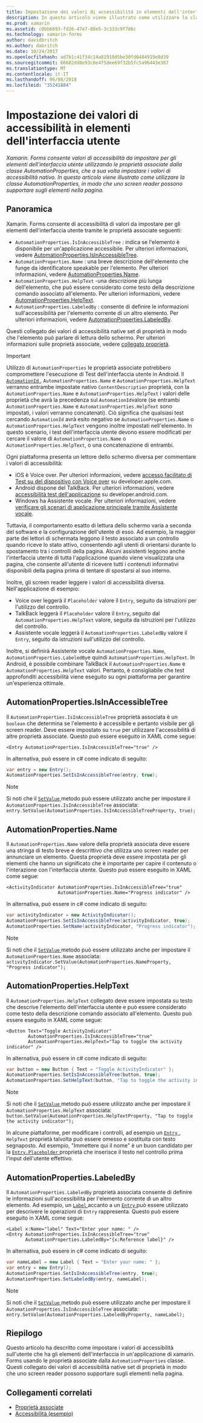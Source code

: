 ```yaml
---
title: Impostazione dei valori di accessibilità in elementi dell'interfaccia utente
description: In questo articolo viene illustrato come utilizzare la classe AutomationProperties, in modo che uno screen reader possono supportare sugli elementi nella pagina.
ms.prod: xamarin
ms.assetid: c0bb6893-fd26-47e7-88e5-3c333c9f786c
ms.technology: xamarin-forms
author: davidbritch
ms.author: dabritch
ms.date: 10/24/2017
ms.openlocfilehash: ad7b1c41f34c14a81910d5be30fd6484919e8d39
ms.sourcegitcommit: 66682dd8e93c0e4f5dee69f32b5fc5a96443e307
ms.translationtype: MT
ms.contentlocale: it-IT
ms.lasthandoff: 06/08/2018
ms.locfileid: "35241884"
---
```

# <a name="setting-accessibility-values-on-user-interface-elements"></a>Impostazione dei valori di accessibilità in elementi dell'interfaccia utente

_Xamarin. Forms consente valori di accessibilità da impostare per gli elementi dell'interfaccia utente utilizzando le proprietà associate dalla classe AutomationProperties, che a sua volta impostare i valori di accessibilità nativo. In questo articolo viene illustrato come utilizzare la classe AutomationProperties, in modo che uno screen reader possono supportare sugli elementi nella pagina._

## <a name="overview"></a>Panoramica

Xamarin. Forms consente di accessibilità di valori da impostare per gli elementi dell'interfaccia utente tramite le proprietà associate seguenti:

- `AutomationProperties.IsInAccessibleTree` : indica se l'elemento è disponibile per un'applicazione accessibile. Per ulteriori informazioni, vedere [AutomationProperties.IsInAccessibleTree](#isinaccessibletree).
- `AutomationProperties.Name` : una breve descrizione dell'elemento che funge da identificatore speakable per l'elemento. Per ulteriori informazioni, vedere [AutomationProperties.Name](#name).
- `AutomationProperties.HelpText` -una descrizione più lunga dell'elemento, che può essere considerato come testo della descrizione comando associato all'elemento. Per ulteriori informazioni, vedere [AutomationProperties.HelpText](#helptext).
- `AutomationProperties.LabeledBy` : consente di definire le informazioni sull'accessibilità per l'elemento corrente di un altro elemento. Per ulteriori informazioni, vedere [AutomationProperties.LabeledBy](#labeledby).

Questi collegato dei valori di accessibilità native set di proprietà in modo che l'elemento può parlare di lettura dello schermo. Per ulteriori informazioni sulle proprietà associate, vedere [collegato proprietà](~/xamarin-forms/xaml/attached-properties.md).

> [!IMPORTANT]
> Utilizzo di `AutomationProperties` le proprietà associate potrebbero compromettere l'esecuzione di Test dell'interfaccia utente in Android. Il [ `AutomationId` ](https://developer.xamarin.com/api/property/Xamarin.Forms.Element.AutomationId/), `AutomationProperties.Name` e `AutomationProperties.HelpText` verranno entrambe impostate nativo `ContentDescription` proprietà, con la `AutomationProperties.Name` e `AutomationProperties.HelpText` i valori delle proprietà che avrà la precedenza sul `AutomationId`valore (se entrambi `AutomationProperties.Name` e `AutomationProperties.HelpText` sono impostati, i valori verranno concatenati). Ciò significa che qualsiasi test cercando `AutomationId` avrà esito negativo se `AutomationProperties.Name` o `AutomationProperties.HelpText` vengono inoltre impostati nell'elemento. In questo scenario, i test dell'interfaccia utente devono essere modificati per cercare il valore di `AutomationProperties.Name` o `AutomationProperties.HelpText`, o una concatenazione di entrambi.

Ogni piattaforma presenta un lettore dello schermo diversa per commentare i valori di accessibilità:

- iOS è Voice over. Per ulteriori informazioni, vedere [accesso facilitato di Test su del dispositivo con Voice over](https://developer.apple.com/library/content/technotes/TestingAccessibilityOfiOSApps/TestAccessibilityonYourDevicewithVoiceOver/TestAccessibilityonYourDevicewithVoiceOver.html) su developer.apple.com.
- Android dispone del TalkBack. Per ulteriori informazioni, vedere [accessibilità test dell'applicazione](https://developer.android.com/training/accessibility/testing.html#talkback) su developer.android.com.
- Windows ha Assistente vocale. Per ulteriori informazioni, vedere [verificare gli scenari di applicazione principale tramite Assistente vocale](/windows/uwp/accessibility/accessibility-testing#verify-main-app-scenarios-by-using-narrator/).

Tuttavia, il comportamento esatto di lettura dello schermo varia a seconda del software e la configurazione dell'utente di esso. Ad esempio, la maggior parte dei lettori di schermata leggono il testo associato a un controllo quando riceve lo stato attivo, consentendo agli utenti di orientarsi durante lo spostamento tra i controlli della pagina. Alcuni assistenti leggono anche l'interfaccia utente di tutta l'applicazione quando viene visualizzata una pagina, che consente all'utente di ricevere tutti i contenuti informativi disponibili della pagina prima di tentare di spostarsi al suo interno.

Inoltre, gli screen reader leggere i valori di accessibilità diversa. Nell'applicazione di esempio:

- Voice over leggerà il `Placeholder` valore il `Entry`, seguito da istruzioni per l'utilizzo del controllo.
- TalkBack leggerà il `Placeholder` valore il `Entry`, seguito dal `AutomationProperties.HelpText` valore, seguita da istruzioni per l'utilizzo del controllo.
- Assistente vocale leggerà il `AutomationProperties.LabeledBy` valore il `Entry`, seguito da istruzioni sull'utilizzo del controllo.

Inoltre, si definirà Assistente vocale `AutomationProperties.Name`, `AutomationProperties.LabeledBy`e quindi `AutomationProperties.HelpText`. In Android, è possibile combinare TalkBack il `AutomationProperties.Name` e `AutomationProperties.HelpText` valori. Pertanto, è consigliabile che test approfonditi accessibilità viene eseguito su ogni piattaforma per garantire un'esperienza ottimale.

<a name="isinaccessibletree" />

## <a name="automationpropertiesisinaccessibletree"></a>AutomationProperties.IsInAccessibleTree

Il `AutomationProperties.IsInAccessibleTree` proprietà associata è un `boolean` che determina se l'elemento è accessibile e pertanto visibile per gli screen reader. Deve essere impostato su `true` per utilizzare l'accessibilità di altre proprietà associate. Questo può essere eseguito in XAML come segue:

```xaml
<Entry AutomationProperties.IsInAccessibleTree="true" />
```

In alternativa, può essere in c# come indicato di seguito:

```csharp
var entry = new Entry();
AutomationProperties.SetIsInAccessibleTree(entry, true);
```

> [!NOTE]
> Si noti che il [ `SetValue` ](https://developer.xamarin.com/api/member/Xamarin.Forms.BindableObject.SetValue/p/Xamarin.Forms.BindableProperty/System.Object/) metodo può essere utilizzato anche per impostare il `AutomationProperties.IsInAccessibleTree` associata: `entry.SetValue(AutomationProperties.IsInAccessibleTreeProperty, true);`

<a name="name" />

## <a name="automationpropertiesname"></a>AutomationProperties.Name

Il `AutomationProperties.Name` valore della proprietà associata deve essere una stringa di testo breve e descrittivo che utilizza uno screen reader per annunciare un elemento. Questa proprietà deve essere impostata per gli elementi che hanno un significato che è importante per capire il contenuto o l'interazione con l'interfaccia utente. Questo può essere eseguito in XAML come segue:

```xaml
<ActivityIndicator AutomationProperties.IsInAccessibleTree="true"
                   AutomationProperties.Name="Progress indicator" />
```

In alternativa, può essere in c# come indicato di seguito:

```csharp
var activityIndicator = new ActivityIndicator();
AutomationProperties.SetIsInAccessibleTree(activityIndicator, true);
AutomationProperties.SetName(activityIndicator, "Progress indicator");
```

> [!NOTE]
> Si noti che il [ `SetValue` ](https://developer.xamarin.com/api/member/Xamarin.Forms.BindableObject.SetValue/p/Xamarin.Forms.BindableProperty/System.Object/) metodo può essere utilizzato anche per impostare il `AutomationProperties.Name` associata: `activityIndicator.SetValue(AutomationProperties.NameProperty, "Progress indicator");`

<a name="helptext" />

## <a name="automationpropertieshelptext"></a>AutomationProperties.HelpText

Il `AutomationProperties.HelpText` collegato deve essere impostata su testo che descrive l'elemento dell'interfaccia utente e può essere considerato come testo della descrizione comando associato all'elemento. Questo può essere eseguito in XAML come segue:

```xaml
<Button Text="Toggle ActivityIndicator"
        AutomationProperties.IsInAccessibleTree="true"
        AutomationProperties.HelpText="Tap to toggle the activity indicator" />
```

In alternativa, può essere in c# come indicato di seguito:

```csharp
var button = new Button { Text = "Toggle ActivityIndicator" };
AutomationProperties.SetIsInAccessibleTree(button, true);
AutomationProperties.SetHelpText(button, "Tap to toggle the activity indicator");
```

> [!NOTE]
> Si noti che il [ `SetValue` ](https://developer.xamarin.com/api/member/Xamarin.Forms.BindableObject.SetValue/p/Xamarin.Forms.BindableProperty/System.Object/) metodo può essere utilizzato anche per impostare il `AutomationProperties.HelpText` associata: `button.SetValue(AutomationProperties.HelpTextProperty, "Tap to toggle the activity indicator");`

In alcune piattaforme, per modificare i controlli, ad esempio un [ `Entry` ](https://developer.xamarin.com/api/type/Xamarin.Forms.Entry/), `HelpText` proprietà talvolta può essere omesso e sostituita con testo segnaposto. Ad esempio, "Immettere qui il nome" è un buon candidato per la [ `Entry.Placeholder` ](https://developer.xamarin.com/api/property/Xamarin.Forms.Entry.Placeholder/) proprietà che inserisce il testo nel controllo prima l'input dell'utente effettivo.

<a name="labeledby" />

## <a name="automationpropertieslabeledby"></a>AutomationProperties.LabeledBy

Il `AutomationProperties.LabeledBy` proprietà associata consente di definire le informazioni sull'accessibilità per l'elemento corrente di un altro elemento. Ad esempio, un [ `Label` ](https://developer.xamarin.com/api/type/Xamarin.Forms.Label/) accanto a un [ `Entry` ](https://developer.xamarin.com/api/type/Xamarin.Forms.Entry/) può essere utilizzato per descrivere le operazioni di `Entry` rappresenta. Questo può essere eseguito in XAML come segue:

```xaml
<Label x:Name="label" Text="Enter your name: " />
<Entry AutomationProperties.IsInAccessibleTree="true"
       AutomationProperties.LabeledBy="{x:Reference label}" />
```

In alternativa, può essere in c# come indicato di seguito:

```csharp
var nameLabel = new Label { Text = "Enter your name: " };
var entry = new Entry();
AutomationProperties.SetIsInAccessibleTree(entry, true);
AutomationProperties.SetLabeledBy(entry, nameLabel);
```

> [!NOTE]
> Si noti che il [ `SetValue` ](https://developer.xamarin.com/api/member/Xamarin.Forms.BindableObject.SetValue/p/Xamarin.Forms.BindableProperty/System.Object/) metodo può essere utilizzato anche per impostare il `AutomationProperties.IsInAccessibleTree` associata: `entry.SetValue(AutomationProperties.LabeledByProperty, nameLabel);`

## <a name="summary"></a>Riepilogo

Questo articolo ha descritto come impostare i valori di accessibilità sull'utente che ha gli elementi dell'interfaccia in un'applicazione di xamarin. Forms usando le proprietà associate dalla `AutomationProperties` classe. Questi collegato dei valori di accessibilità native set di proprietà in modo che uno screen reader possono supportare sugli elementi nella pagina.


## <a name="related-links"></a>Collegamenti correlati

- [Proprietà associate](~/xamarin-forms/xaml/attached-properties.md)
- [Accessibilità (esempio)](https://developer.xamarin.com/samples/xamarin-forms/UserInterface/Accessibility/)
